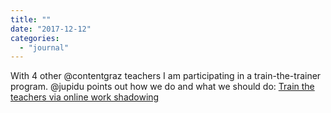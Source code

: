 ```yaml
---
title: ""
date: "2017-12-12"
categories: 
  - "journal"
---
```


With 4 other @contentgraz teachers I am participating in a train-the-trainer program. @jupidu points out how we do and what we should do: [Train the teachers via online work shadowing](https://zmldidaktik.wordpress.com/2017/12/12/train-the-teachers-via-online-work-shadowing/)
